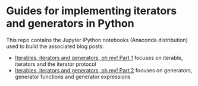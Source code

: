 # Guides for implementing iterators and generators in Python
This repo contains the Jupyter iPython notebooks (Anaconda distribution) used to build the associated blog posts:
- [Iterables, iterators and generators, oh my! Part 1](http://machinemadephd.com/posts/understanding-iterators/) focuses on iterable, iterators and the iterator protocol
- [Iterables, iterators and generators, oh my! Part 2](http://machinemadephd.com/posts/understanding-generators/) focuses on generators, generator functions and generator expressions
